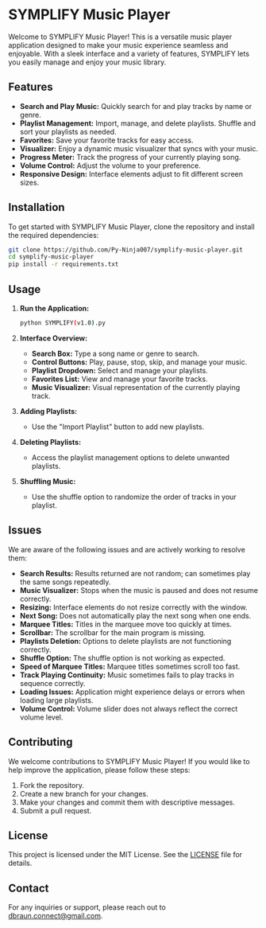 # SYMPLIFY Music Player

Welcome to SYMPLIFY Music Player! This is a versatile music player application designed to make your music experience seamless and enjoyable. With a sleek interface and a variety of features, SYMPLIFY lets you easily manage and enjoy your music library.

## Features

- **Search and Play Music:** Quickly search for and play tracks by name or genre.
- **Playlist Management:** Import, manage, and delete playlists. Shuffle and sort your playlists as needed.
- **Favorites:** Save your favorite tracks for easy access.
- **Visualizer:** Enjoy a dynamic music visualizer that syncs with your music.
- **Progress Meter:** Track the progress of your currently playing song.
- **Volume Control:** Adjust the volume to your preference.
- **Responsive Design:** Interface elements adjust to fit different screen sizes.

## Installation

To get started with SYMPLIFY Music Player, clone the repository and install the required dependencies:

```bash
git clone https://github.com/Py-Ninja007/symplify-music-player.git
cd symplify-music-player
pip install -r requirements.txt
```

## Usage

1. **Run the Application:**

    ```bash
    python SYMPLIFY(v1.0).py
    ```

2. **Interface Overview:**
    - **Search Box:** Type a song name or genre to search.
    - **Control Buttons:** Play, pause, stop, skip, and manage your music.
    - **Playlist Dropdown:** Select and manage your playlists.
    - **Favorites List:** View and manage your favorite tracks.
    - **Music Visualizer:** Visual representation of the currently playing track.

3. **Adding Playlists:**
    - Use the "Import Playlist" button to add new playlists.

4. **Deleting Playlists:**
    - Access the playlist management options to delete unwanted playlists.

5. **Shuffling Music:**
    - Use the shuffle option to randomize the order of tracks in your playlist.

## Issues

We are aware of the following issues and are actively working to resolve them:
- **Search Results:** Results returned are not random; can sometimes play the same songs repeatedly.
- **Music Visualizer:** Stops when the music is paused and does not resume correctly.
- **Resizing:** Interface elements do not resize correctly with the window.
- **Next Song:** Does not automatically play the next song when one ends.
- **Marquee Titles:** Titles in the marquee move too quickly at times.
- **Scrollbar:** The scrollbar for the main program is missing.
- **Playlists Deletion:** Options to delete playlists are not functioning correctly.
- **Shuffle Option:** The shuffle option is not working as expected.
- **Speed of Marquee Titles:** Marquee titles sometimes scroll too fast.
- **Track Playing Continuity:** Music sometimes fails to play tracks in sequence correctly.
- **Loading Issues:** Application might experience delays or errors when loading large playlists.
- **Volume Control:** Volume slider does not always reflect the correct volume level.


## Contributing

We welcome contributions to SYMPLIFY Music Player! If you would like to help improve the application, please follow these steps:
1. Fork the repository.
2. Create a new branch for your changes.
3. Make your changes and commit them with descriptive messages.
4. Submit a pull request.

## License

This project is licensed under the MIT License. See the [LICENSE](LICENSE) file for details.

## Contact

For any inquiries or support, please reach out to [dbraun.connect@gmail.com](mailto:dbraun.connect@gmail.com).

